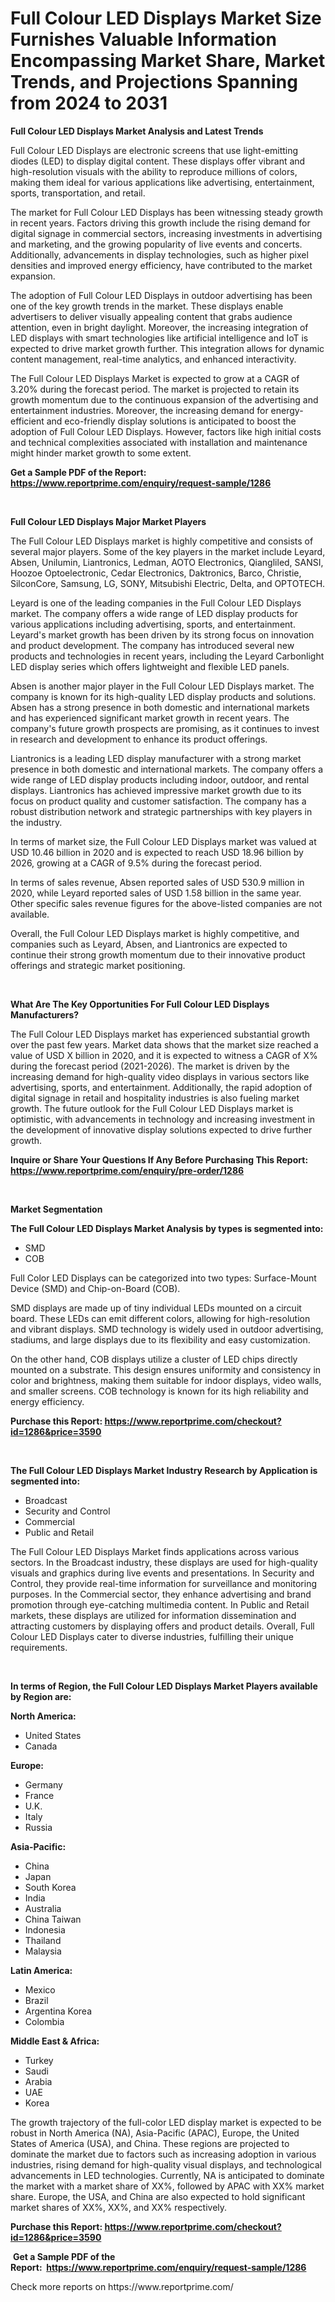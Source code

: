 <p><h1>Full Colour LED Displays Market Size Furnishes Valuable Information Encompassing Market Share, Market Trends, and Projections Spanning from 2024 to 2031</h1></p><p><strong>Full Colour LED Displays Market Analysis and Latest Trends</strong></p>
<p><p>Full Colour LED Displays are electronic screens that use light-emitting diodes (LED) to display digital content. These displays offer vibrant and high-resolution visuals with the ability to reproduce millions of colors, making them ideal for various applications like advertising, entertainment, sports, transportation, and retail.</p><p>The market for Full Colour LED Displays has been witnessing steady growth in recent years. Factors driving this growth include the rising demand for digital signage in commercial sectors, increasing investments in advertising and marketing, and the growing popularity of live events and concerts. Additionally, advancements in display technologies, such as higher pixel densities and improved energy efficiency, have contributed to the market expansion.</p><p>The adoption of Full Colour LED Displays in outdoor advertising has been one of the key growth trends in the market. These displays enable advertisers to deliver visually appealing content that grabs audience attention, even in bright daylight. Moreover, the increasing integration of LED displays with smart technologies like artificial intelligence and IoT is expected to drive market growth further. This integration allows for dynamic content management, real-time analytics, and enhanced interactivity.</p><p>The Full Colour LED Displays Market is expected to grow at a CAGR of 3.20% during the forecast period. The market is projected to retain its growth momentum due to the continuous expansion of the advertising and entertainment industries. Moreover, the increasing demand for energy-efficient and eco-friendly display solutions is anticipated to boost the adoption of Full Colour LED Displays. However, factors like high initial costs and technical complexities associated with installation and maintenance might hinder market growth to some extent.</p></p>
<p><strong>Get a Sample PDF of the Report:&nbsp; <a href="https://www.reportprime.com/enquiry/request-sample/1286">https://www.reportprime.com/enquiry/request-sample/1286</a></strong></p>
<p>&nbsp;</p>
<p><strong>Full Colour LED Displays Major Market Players</strong></p>
<p><p>The Full Colour LED Displays market is highly competitive and consists of several major players. Some of the key players in the market include Leyard, Absen, Unilumin, Liantronics, Ledman, AOTO Electronics, Qiangliled, SANSI, Hoozoe Optoelectronic, Cedar Electronics, Daktronics, Barco, Christie, SilconCore, Samsung, LG, SONY, Mitsubishi Electric, Delta, and OPTOTECH.</p><p>Leyard is one of the leading companies in the Full Colour LED Displays market. The company offers a wide range of LED display products for various applications including advertising, sports, and entertainment. Leyard's market growth has been driven by its strong focus on innovation and product development. The company has introduced several new products and technologies in recent years, including the Leyard Carbonlight LED display series which offers lightweight and flexible LED panels.</p><p>Absen is another major player in the Full Colour LED Displays market. The company is known for its high-quality LED display products and solutions. Absen has a strong presence in both domestic and international markets and has experienced significant market growth in recent years. The company's future growth prospects are promising, as it continues to invest in research and development to enhance its product offerings.</p><p>Liantronics is a leading LED display manufacturer with a strong market presence in both domestic and international markets. The company offers a wide range of LED display products including indoor, outdoor, and rental displays. Liantronics has achieved impressive market growth due to its focus on product quality and customer satisfaction. The company has a robust distribution network and strategic partnerships with key players in the industry.</p><p>In terms of market size, the Full Colour LED Displays market was valued at USD 10.46 billion in 2020 and is expected to reach USD 18.96 billion by 2026, growing at a CAGR of 9.5% during the forecast period.</p><p>In terms of sales revenue, Absen reported sales of USD 530.9 million in 2020, while Leyard reported sales of USD 1.58 billion in the same year. Other specific sales revenue figures for the above-listed companies are not available.</p><p>Overall, the Full Colour LED Displays market is highly competitive, and companies such as Leyard, Absen, and Liantronics are expected to continue their strong growth momentum due to their innovative product offerings and strategic market positioning.</p></p>
<p>&nbsp;</p>
<p><strong>What Are The Key Opportunities For Full Colour LED Displays Manufacturers?</strong></p>
<p><p>The Full Colour LED Displays market has experienced substantial growth over the past few years. Market data shows that the market size reached a value of USD X billion in 2020, and it is expected to witness a CAGR of X% during the forecast period (2021-2026). The market is driven by the increasing demand for high-quality video displays in various sectors like advertising, sports, and entertainment. Additionally, the rapid adoption of digital signage in retail and hospitality industries is also fueling market growth. The future outlook for the Full Colour LED Displays market is optimistic, with advancements in technology and increasing investment in the development of innovative display solutions expected to drive further growth.</p></p>
<p><strong>Inquire or Share Your Questions If Any Before Purchasing This Report: <a href="https://www.reportprime.com/enquiry/pre-order/1286">https://www.reportprime.com/enquiry/pre-order/1286</a></strong></p>
<p>&nbsp;</p>
<p><strong>Market Segmentation</strong></p>
<p><strong>The Full Colour LED Displays Market Analysis by types is segmented into:</strong></p>
<p><ul><li>SMD</li><li>COB</li></ul></p>
<p><p>Full Color LED Displays can be categorized into two types: Surface-Mount Device (SMD) and Chip-on-Board (COB).</p><p>SMD displays are made up of tiny individual LEDs mounted on a circuit board. These LEDs can emit different colors, allowing for high-resolution and vibrant displays. SMD technology is widely used in outdoor advertising, stadiums, and large displays due to its flexibility and easy customization.</p><p>On the other hand, COB displays utilize a cluster of LED chips directly mounted on a substrate. This design ensures uniformity and consistency in color and brightness, making them suitable for indoor displays, video walls, and smaller screens. COB technology is known for its high reliability and energy efficiency.</p></p>
<p><strong>Purchase this Report:&nbsp;<a href="https://www.reportprime.com/checkout?id=1286&price=3590">https://www.reportprime.com/checkout?id=1286&price=3590</a></strong></p>
<p>&nbsp;</p>
<p><strong>The Full Colour LED Displays Market Industry Research by Application is segmented into:</strong></p>
<p><ul><li>Broadcast</li><li>Security and Control</li><li>Commercial</li><li>Public and Retail</li></ul></p>
<p><p>The Full Colour LED Displays Market finds applications across various sectors. In the Broadcast industry, these displays are used for high-quality visuals and graphics during live events and presentations. In Security and Control, they provide real-time information for surveillance and monitoring purposes. In the Commercial sector, they enhance advertising and brand promotion through eye-catching multimedia content. In Public and Retail markets, these displays are utilized for information dissemination and attracting customers by displaying offers and product details. Overall, Full Colour LED Displays cater to diverse industries, fulfilling their unique requirements.</p></p>
<p>&nbsp;</p>
<p><strong>In terms of Region, the Full Colour LED Displays Market Players available by Region are:</strong></p>
<p>
    <p> <strong> North America: </strong>
        <ul>
            <li>United States</li>
            <li>Canada</li>
        </ul>
        </p> 
    <p> <strong> Europe: </strong>
        <ul>
            <li>Germany</li>
            <li>France</li>
            <li>U.K.</li>
            <li>Italy</li>
            <li>Russia</li>
        </ul>
        </p> 
    <p> <strong> Asia-Pacific: </strong>
        <ul>
            <li>China</li>
            <li>Japan</li>
            <li>South Korea</li>
            <li>India</li>
            <li>Australia</li>
            <li>China Taiwan</li>
            <li>Indonesia</li>
            <li>Thailand</li>
            <li>Malaysia</li>
        </ul>
        </p> 
    <p> <strong> Latin America: </strong>
        <ul>
            <li>Mexico</li>
            <li>Brazil</li>
            <li>Argentina Korea</li>
            <li>Colombia</li>
        </ul>
        </p> 
    <p> <strong> Middle East & Africa: </strong>
        <ul>
            <li>Turkey</li>
            <li>Saudi</li>
            <li>Arabia</li>
            <li>UAE</li>
            <li>Korea</li>
        </ul>
    </p>
    </p>
<p><p>The growth trajectory of the full-color LED display market is expected to be robust in North America (NA), Asia-Pacific (APAC), Europe, the United States of America (USA), and China. These regions are projected to dominate the market due to factors such as increasing adoption in various industries, rising demand for high-quality visual displays, and technological advancements in LED technologies. Currently, NA is anticipated to dominate the market with a market share of XX%, followed by APAC with XX% market share. Europe, the USA, and China are also expected to hold significant market shares of XX%, XX%, and XX% respectively.</p></p>
<p><strong>Purchase this Report: <a href="https://www.reportprime.com/checkout?id=1286&price=3590">https://www.reportprime.com/checkout?id=1286&price=3590</a></strong></p>
<p>&nbsp;<strong>Get a Sample PDF of the Report:&nbsp;&nbsp;<a href="https://www.reportprime.com/enquiry/request-sample/1286">https://www.reportprime.com/enquiry/request-sample/1286</a></strong></p>
<p><strong></strong></p>
<p>Check more reports on https://www.reportprime.com/</p>